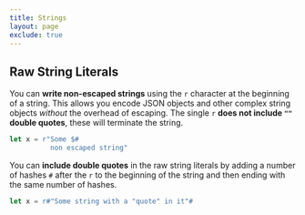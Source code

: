 ```yaml
---
title: Strings
layout: page
exclude: true
---
```


## Raw String Literals

You can **write non-escaped strings** using the `r` character at the beginning of a string. This allows you encode JSON objects and other complex string objects *without* the overhead of escaping. The single `r` **does not include `""` double quotes**, these will terminate the string.
```rust
let x = r"Some $#
          non escaped string"
```

You can **include double quotes** in the raw string literals by adding a number of hashes `#` after the `r` to the beginning of the string and then ending with the same number of hashes.
```rust
let x = r#"Some string with a "quote" in it"#
```
<!--stackedit_data:
eyJoaXN0b3J5IjpbLTQ3Njk0NTM0XX0=
-->